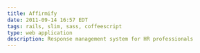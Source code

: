 ```yaml
---
title: Affirmify
date: 2011-09-14 16:57 EDT
tags: rails, slim, sass, coffeescript
type: web application
description: Response management system for HR professionals
---
```


